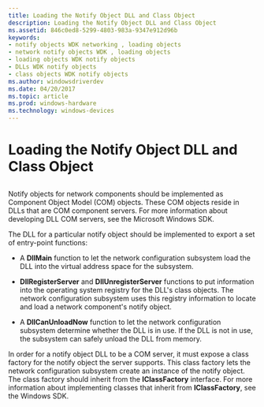 ```yaml
---
title: Loading the Notify Object DLL and Class Object
description: Loading the Notify Object DLL and Class Object
ms.assetid: 846c0ed8-5299-4803-983a-9347e912d96b
keywords:
- notify objects WDK networking , loading objects
- network notify objects WDK , loading objects
- loading objects WDK notify objects
- DLLs WDK notify objects
- class objects WDK notify objects
ms.author: windowsdriverdev
ms.date: 04/20/2017
ms.topic: article
ms.prod: windows-hardware
ms.technology: windows-devices
---
```


# Loading the Notify Object DLL and Class Object


## <a href="" id="ddk-loading-the-notify-object-dll-and-class-object-ng"></a>


Notify objects for network components should be implemented as Component Object Model (COM) objects. These COM objects reside in DLLs that are COM component servers. For more information about developing DLL COM servers, see the Microsoft Windows SDK.

The DLL for a particular notify object should be implemented to export a set of entry-point functions:

-   A **DllMain** function to let the network configuration subsystem load the DLL into the virtual address space for the subsystem.

-   **DllRegisterServer** and **DllUnregisterServer** functions to put information into the operating system registry for the DLL's class objects. The network configuration subsystem uses this registry information to locate and load a network component's notify object.

-   A **DllCanUnloadNow** function to let the network configuration subsystem determine whether the DLL is in use. If the DLL is not in use, the subsystem can safely unload the DLL from memory.

In order for a notify object DLL to be a COM server, it must expose a class factory for the notify object the server supports. This class factory lets the network configuration subsystem create an instance of the notify object. The class factory should inherit from the **IClassFactory** interface. For more information about implementing classes that inherit from **IClassFactory**, see the Windows SDK.

 

 





